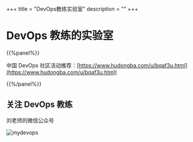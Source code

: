 +++
title = "DevOps教练实验室"
description = ""
+++

# DevOps 教练的实验室

{{%panel%}}

中国 DevOps 社区活动推荐：[https://www.hudongba.com/u/bqaf3u.html](https://www.hudongba.com/u/bqaf3u.html)



{{%/panel%}}


## 关注 DevOps 教练

刘老师的微信公众号

![mydevops](/images/DevOps-qrc-mydevops.jpg)
